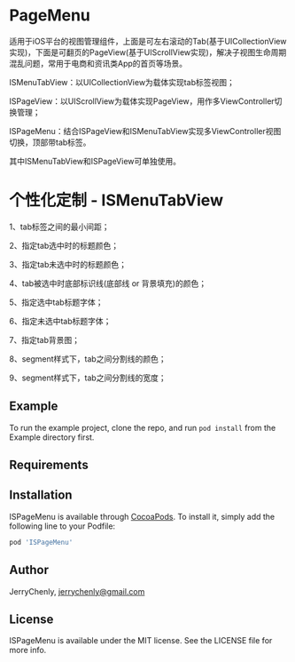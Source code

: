 # PageMenu
适用于iOS平台的视图管理组件，上面是可左右滚动的Tab(基于UICollectionView实现)，下面是可翻页的PageView(基于UIScrollView实现)，解决子视图生命周期混乱问题，常用于电商和资讯类App的首页等场景。

ISMenuTabView：以UICollectionView为载体实现tab标签视图；

ISPageView：以UIScrollView为载体实现PageView，用作多ViewController切换管理；

ISPageMenu：结合ISPageView和ISMenuTabView实现多ViewController视图切换，顶部带tab标签。

其中ISMenuTabView和ISPageView可单独使用。


# 个性化定制 - ISMenuTabView

1、tab标签之间的最小间距；

2、指定tab选中时的标题颜色；

3、指定tab未选中时的标题颜色；

4、tab被选中时底部标识线(底部线 or 背景填充)的颜色；

5、指定选中tab标题字体；

6、指定未选中tab标题字体；

7、指定tab背景图；

8、segment样式下，tab之间分割线的颜色；

9、segment样式下，tab之间分割线的宽度；

## Example

To run the example project, clone the repo, and run `pod install` from the Example directory first.

## Requirements

## Installation

ISPageMenu is available through [CocoaPods](https://cocoapods.org). To install
it, simply add the following line to your Podfile:

```ruby
pod 'ISPageMenu'
```

## Author

JerryChenly, jerrychenly@gmail.com

## License

ISPageMenu is available under the MIT license. See the LICENSE file for more info.
